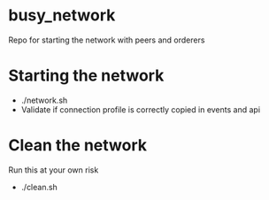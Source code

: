 # busy_network
Repo for starting the network with peers and orderers

# Starting the network
- ./network.sh
- Validate if connection profile is correctly copied in events and api


# Clean the network
Run this at your own risk
- ./clean.sh